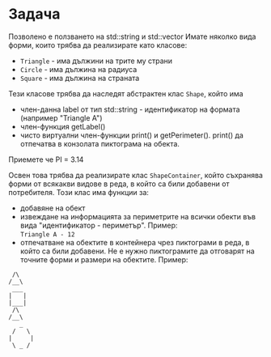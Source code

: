 # Задача
Позволено е ползването на std::string и std::vector
Имате няколко вида форми, които трябва да реализирате като класове:
- `Triangle` - има дължини на трите му страни
- `Circle` - има дължина на радиуса
- `Square` - има дължина на страната

Тези класове трябва да наследят абстрактен клас `Shape`, който има 
- член-данна label от тип std::string - идентификатор на формата (например "Triangle A")
- член-функция getLabel()
- чисто виртуални член-функции print() и getPerimeter(). print() да отпечатва в конзолата пиктограма на обекта.

Приемете че PI = 3.14

Освен това трябва да реализирате клас `ShapeContainer`, който съхранява форми от всякакви видове в реда, в който са били добавени от потребителя.
Този клас има функции за:
- добавяне на обект 
- извеждане на информацията за периметрите на всички обекти във вида "идентификатор - периметър". Пример:  
`Triangle A - 12`
- отпечатване на обектите в контейнера чрез пиктограми в реда, в който са били добавени. 
  Не е нужно пиктограмите да отговарят на точните форми и размери на обектите. Пример:
```
 /\
/__\
 ___
|   |
|___|
 /\
/__\
   _
 /   \
|     |
 \ _ /
```
